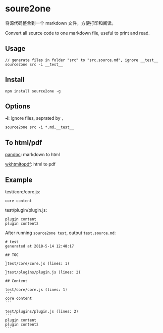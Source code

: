 # soure2one

将源代码整合到一个 markdown 文件，方便打印和阅读。

Convert all source code to one markdown file, useful to print and read.

## Usage

    // generate files in folder "src" to "src.source.md", ignore __test__
    source2one src -i __test__

## Install

    npm install source2one -g

## Options

**-i**: ignore files, seprated by `,`

    source2one src -i *.md,__test__
    
## To html/pdf

[pandoc](https://github.com/jgm/pandoc): markdown to html 

[wkhtmltopdf](https://wkhtmltopdf.org/): html to pdf

## Example

test/core/core.js: 

    core content

test/plugin/plugin.js: 

    plugin content
    plugin content2

After running `source2one test`, output `test.source.md`: 

    # test
    generated at 2018-5-14 12:48:17
    
    ## TOC
    
    ⃞ test/core/core.js (lines: 1)
    
    ⃞ test/plugins/plugin.js (lines: 2)
    
    ## Content
    
    test/core/core.js (lines: 1)
    ```
    core content
    ```
    
    test/plugins/plugin.js (lines: 2)
    ```
    plugin content
    plugin content2
    ```

